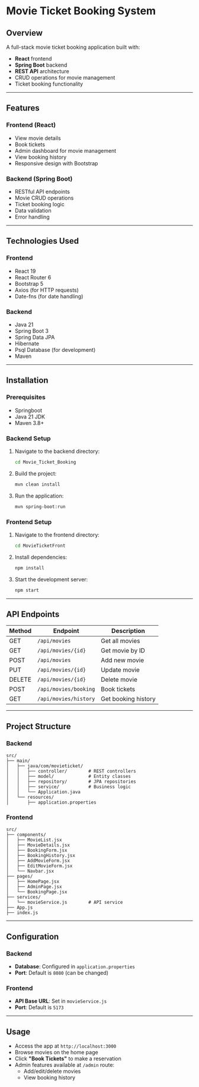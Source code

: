 # Movie Ticket Booking System

## Overview
A full-stack movie ticket booking application built with:

- **React** frontend  
- **Spring Boot** backend  
- **REST API** architecture  
- CRUD operations for movie management  
- Ticket booking functionality  

---

## Features

### Frontend (React)
- View movie details
- Book tickets
- Admin dashboard for movie management
- View booking history
- Responsive design with Bootstrap

### Backend (Spring Boot)
- RESTful API endpoints
- Movie CRUD operations
- Ticket booking logic
- Data validation
- Error handling

---

## Technologies Used

### Frontend
- React 19
- React Router 6
- Bootstrap 5
- Axios (for HTTP requests)
- Date-fns (for date handling)

### Backend
- Java 21
- Spring Boot 3
- Spring Data JPA
- Hibernate
- Psql Database (for development)
- Maven

---

## Installation

### Prerequisites
- Springboot
- Java 21 JDK
- Maven 3.8+

### Backend Setup

1. Navigate to the backend directory:
   ```bash
   cd Movie_Ticket_Booking
   ```

2. Build the project:
   ```bash
   mvn clean install
   ```

3. Run the application:
   ```bash
   mvn spring-boot:run
   ```

### Frontend Setup

1. Navigate to the frontend directory:
   ```bash
   cd MovieTicketFront
   ```

2. Install dependencies:
   ```bash
   npm install
   ```

3. Start the development server:
   ```bash
   npm start
   ```

---

## API Endpoints

| Method | Endpoint               | Description                  |
|--------|------------------------|------------------------------|
| GET    | `/api/movies`          | Get all movies
| GET    | `/api/movies/{id}`     | Get movie by ID              |
| POST   | `/api/movies`          | Add new movie                |
| PUT    | `/api/movies/{id}`     | Update movie                 |
| DELETE | `/api/movies/{id}`     | Delete movie                 |
| POST   | `/api/movies/booking`  | Book tickets                 |
| GET    | `/api/movies/history`  | Get booking history          |

---

## Project Structure

### Backend

```
src/
├── main/
│   ├── java/com/movieticket/
│   │   ├── controller/        # REST controllers
│   │   ├── model/             # Entity classes
│   │   ├── repository/        # JPA repositories
│   │   ├── service/           # Business logic
│   │   └── Application.java
│   └── resources/
│       ├── application.properties
```

### Frontend

```
src/
├── components/
│   ├── MovieList.jsx
│   ├── MovieDetails.jsx
│   ├── BookingForm.jsx
│   ├── BookingHistory.jsx
│   ├── AddMovieForm.jsx
│   ├── EditMovieForm.jsx
│   └── Navbar.jsx
├── pages/
│   ├── HomePage.jsx
│   ├── AdminPage.jsx
│   └── BookingPage.jsx
├── services/
│   └── movieService.js        # API service
├── App.js
├── index.js
```

---

## Configuration

### Backend
- **Database**: Configured in `application.properties`
- **Port**: Default is `8080` (can be changed)

### Frontend
- **API Base URL**: Set in `movieService.js`
- **Port**: Default is `5173`

---

## Usage

- Access the app at `http://localhost:3000`
- Browse movies on the home page
- Click **"Book Tickets"** to make a reservation
- Admin features available at `/admin` route:
  - Add/edit/delete movies
  - View booking history
